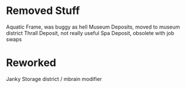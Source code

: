 # Removed Stuff
Aquatic Frame, was buggy as hell
Museum Deposits, moved to museum district
Thrall Deposit, not really useful
Spa Deposit, obsolete with job swaps

# Reworked
Janky Storage district / mbrain modifier 